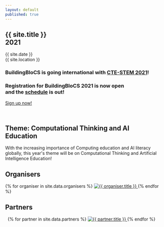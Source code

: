 ```yaml
---
layout: default
published: true
---
```


<section class="jumbo">
    <div class="main-div">
        <h1>
            {{ site.title }}<br>
            <span class="huge">2021</span>
        </h1>
        <p>
            {{ site.date }} 
            <br/>
            {{ site.location }}
        </p>
	<p>
	    <h3>BuildingBloCS is going international with <a href="https://cte-stem2021.nie.edu.sg/">CTE-STEM 2021</a>!</h3>
        <h3>Registration for BuildingBloCS 2021 is now open <br>and the <a href="/schedule.html">schedule</a> is out!</h3>
        <a class="btn brand" href="{{ site.baseurl }}/join-us/">Sign up now!</a>
	</p>
    <br/>
    </div>
</section>

## Theme: Computational Thinking and AI Education

With the increasing importance of Computing education and AI literacy globally, this year's theme will be on Computational Thinking and Artificial Intelligence Education!

## Organisers

<section class="organisers">
    {% for organiser in site.data.organisers %}
    <a href="{{ organiser.url }}">
        <img src="{{ site.baseurl }}/assets/img/{{ organiser.img }}" title="{{ organiser.title }}" />
    </a>
    {% endfor %}
</section>

## Partners

<section class="organisers">
    {% for partner in site.data.partners %}
    <a href="{{ partner.url }}">
        <img src="{{ site.baseurl }}/assets/img/{{ partner.img }}" title="{{ partner.title }}" />
    </a>
    {% endfor %}
</section>
